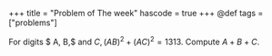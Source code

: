 +++
title = "Problem of The week"
hascode = true
+++
@def tags = ["problems"]


For digits $ A, B,$ and $C, (AB)^2+(AC)^2=1313.$ Compute $A+B+C.$ 

